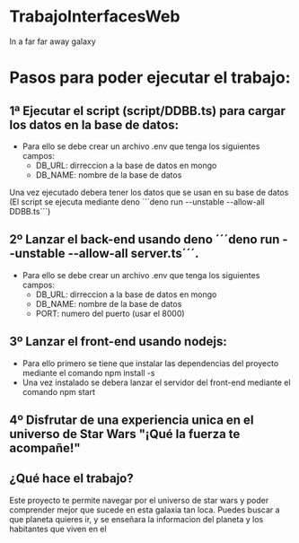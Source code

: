 # TrabajoInterfacesWeb
In a far far away galaxy


# Pasos para poder ejecutar el trabajo:
## 1ª Ejecutar el script (script/DDBB.ts) para cargar los datos en la base de datos:
  - Para ello se debe crear un archivo .env que tenga los siguientes campos:
    - DB_URL: dirreccion a la base de datos en mongo
    - DB_NAME: nombre de la base de datos
   
   Una vez ejecutado debera tener los datos que se usan en su base de datos (El script se ejecuta mediante deno ´´´deno run --unstable --allow-all DDBB.ts´´´)

## 2º Lanzar el back-end usando deno ´´´deno run --unstable --allow-all server.ts´´´.
  - Para ello se debe crear un archivo .env que tenga los siguientes campos:
    - DB_URL: dirreccion a la base de datos en mongo
    - DB_NAME: nombre de la base de datos
    - PORT: numero del puerto (usar el 8000)

## 3º Lanzar el front-end usando nodejs:
  - Para ello primero se tiene que instalar las dependencias del proyecto mediante el comando npm install -s
  - Una vez instalado se debera lanzar el servidor del front-end mediante el comando npm start

## 4º Disfrutar de una experiencia unica en el universo de Star Wars "¡Qué la fuerza te acompañe!"



## ¿Qué hace el trabajo?

Este proyecto te permite navegar por el universo de star wars y poder comprender mejor que sucede en esta galaxia tan loca. Puedes buscar a que planeta quieres ir, y se enseñara la informacion del planeta y los habitantes que viven en el
